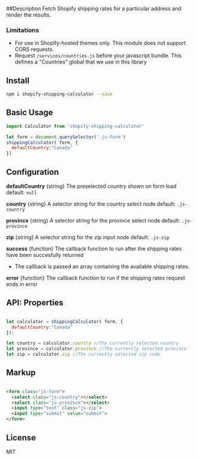##Description
Fetch Shopify shipping rates for a particular address and render the results.

### Limitations
- For use in Shopify-hosted themes only. This module does not support CORS requests.
- Request ```/services/countries.js``` before your javascript bundle. This defines a "Countries" global that we use in this library

## Install 
```bash
npm i shopify-shipping-calculator --save
```

## Basic Usage
```javascript
import Calculator from 'shopify-shipping-calculator'

let form = document.querySelector('.js-form')
shippingCalculator( form, {
  defaultCountry:"Canada"
})
```

## Configuration
**defaultCountry** {string}
The preselected country shown on form load
default: ```null```

**country** {string}
A selector string for the country select node
default: ```.js-country```

**province** {string}
A selector string for the province select node
default: ```.js-province```

**zip** {string}
A selector string for the zip input node
default: ```.js-zip```

**success** {function}
The callback function to run after the shipping rates have been succesfully returned
- The callback is passed an array containing the available shipping rates.

**error** {function}
The callback function to run if the shipping rates request ends in error

## API: Properties
```javascript

let calculator = shippingCalculator( form, {
  defaultCountry:"Canada"
});

let country = calculator.country //The currently selected country
let province = calculator.province //The currently selected province
let zip = calculator.zip //The currently selected zip code
```

## Markup
```html

<form class="js-form">
  <select class="js-country"></select>
  <select class="js-province"></select>
  <input type="text" class="js-zip">
  <input type="submit" value="submit">
</form>
```

## License 
MIT
